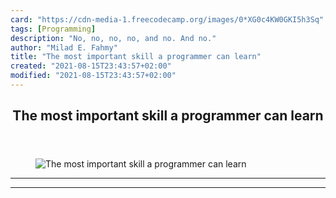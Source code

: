 ```yaml
---
card: "https://cdn-media-1.freecodecamp.org/images/0*XG0c4KW0GKI5h3Sq"
tags: [Programming]
description: "No, no, no, no, and no. And no."
author: "Milad E. Fahmy"
title: "The most important skill a programmer can learn"
created: "2021-08-15T23:43:57+02:00"
modified: "2021-08-15T23:43:57+02:00"
---
```

<div class="site-wrapper">
<main id="site-main" class="site-main outer">
<div class="inner">
<article class="post-full post tag-programming tag-software-development tag-coding tag-tech tag-productivity ">
<header class="post-full-header">
<h1 class="post-full-title">The most important skill a programmer can learn</h1>
</header>
<figure class="post-full-image">
<picture>
<source media="(max-width: 700px)" sizes="1px" srcset="data:image/gif;base64,R0lGODlhAQABAIAAAAAAAP///yH5BAEAAAAALAAAAAABAAEAAAIBRAA7 1w">
<source media="(min-width: 701px)" sizes="(max-width: 800px) 400px,
(max-width: 1170px) 700px,
1400px" srcset="https://cdn-media-1.freecodecamp.org/images/0*XG0c4KW0GKI5h3Sq 300w,
https://cdn-media-1.freecodecamp.org/images/0*XG0c4KW0GKI5h3Sq 600w,
https://cdn-media-1.freecodecamp.org/images/0*XG0c4KW0GKI5h3Sq 1000w,
https://cdn-media-1.freecodecamp.org/images/0*XG0c4KW0GKI5h3Sq 2000w">
<img onerror="this.style.display='none'" src="https://cdn-media-1.freecodecamp.org/images/0*XG0c4KW0GKI5h3Sq" alt="The most important skill a programmer can learn">
</picture>
</figure>
<section class="post-full-content">
<div class="post-content">
</div>
<hr>
<hr>
</section>
</article>
</div>
</main>
</div>
<!-- Google Tag Manager (noscript) -->
<!-- End Google Tag Manager (noscript) -->
